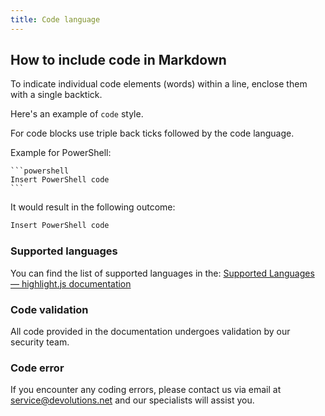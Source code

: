 ```yaml
---
title: Code language
---
```

## How to include code in Markdown

To indicate individual code elements (words) within a line, enclose them with a single backtick.  

Here's an example of `code` style.  

For code blocks use triple back ticks followed by the code language.  

Example for PowerShell:  

````
```powershell
Insert PowerShell code
```
````

It would result in the following outcome:  

```powershell
Insert PowerShell code
```

### Supported languages

You can find the list of supported languages in the: [Supported Languages — highlight.js documentation](https://highlightjs.readthedocs.io/en/latest/supported-languages.html)  

### Code validation

All code provided in the documentation undergoes validation by our security team.  

### Code error

If you encounter any coding errors, please contact us via email at [service@devolutions.net](service@devolutions.net) and our specialists will assist you.  